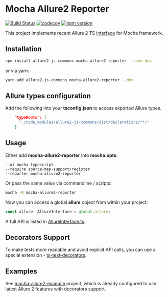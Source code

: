 # Mocha Allure2 Reporter

[![Build Status](https://travis-ci.com/sskorol/mocha-allure2-reporter.svg?branch=master)](https://travis-ci.com/sskorol/mocha-allure2-reporter)
[![codecov](https://codecov.io/gh/sskorol/mocha-allure2-reporter/branch/master/graph/badge.svg)](https://codecov.io/gh/sskorol/mocha-allure2-reporter)
[![npm version](https://badge.fury.io/js/mocha-allure2-reporter.svg)](https://badge.fury.io/js/mocha-allure2-reporter)

This project implements recent Allure 2 TS [interface](https://github.com/korobochka/allure2-js-commons) for Mocha framework.

## Installation

```bash
npm install allure2-js-commons mocha-allure2-reporter --save-dev
```
or via yarn:
```bash
yarn add allure2-js-commons mocha-allure2-reporter --dev
```

## Allure types configuration

Add the following into your **tsconfig.json** to access exported Allure types.
```json
    "typeRoots": [
      "./node_modules/allure2-js-commons/dist/declarations/**/"
    ]
```

## Usage

Either add **mocha-allure2-reporter** into **mocha.opts**:

```text
--ui mocha-typescript
--require source-map-support/register
--reporter mocha-allure2-reporter
```

Or pass the same value via commandline / scripts:

```bash
mocha -R mocha-allure2-reporter
```

Now you can access a global **allure** object from within your project:

```typescript
const allure: AllureInterface = global.allure;
``` 

A full API is listed in [AllureInterface.ts](https://github.com/korobochka/allure2-js-commons/blob/master/src/AllureInterface.ts).

## Decorators Support

To make tests more readable and avoid explicit API calls, you can use a special extension - [ts-test-decorators](https://github.com/sskorol/ts-test-decorators).

## Examples

See [mocha-allure2-example](https://github.com/sskorol/mocha-allure2-example) project, which is already configured to use latest Allure 2 features with decorators support.
